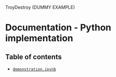 TroyDestroy (DUMMY EXAMPLE)
# Documentation - Python implementation
## Table of contents

- [`demonstration.ipynb`](demonstration)

